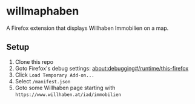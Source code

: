 # willmaphaben

A Firefox extension that displays Willhaben Immobilien on a map.

## Setup

1. Clone this repo
2. Goto Firefox's debug settings: <about:debugging#/runtime/this-firefox>
3. Click `Load Temporary Add-on...`
4. Select `/manifest.json`
5. Goto some Willhaben page starting with `https://www.willhaben.at/iad/immobilien`
